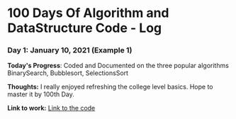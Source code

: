 # 100 Days Of Algorithm and DataStructure Code - Log

### Day 1: January 10, 2021 (Example 1)


**Today's Progress**: Coded and Documented on the three popular algorithms  BinarySearch, Bubblesort, SelectionsSort

**Thoughts:** I really enjoyed refreshing the college level basics. Hope to master it by 100th Day.

**Link to work:** [Link to the code](https://github.com/IsinghGitHub/Data-Structure)


